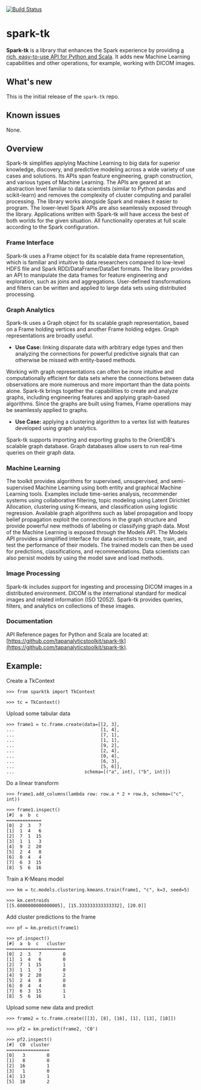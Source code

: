 [![Build Status](https://travis-ci.org/trustedanalytics/spark-tk.svg?branch=master)](https://travis-ci.org/trustedanalytics/spark-tk)


# spark-tk

**Spark-tk** is a library that enhances the Spark experience by providing [a rich, easy-to-use API for Python and
Scala](http://trustedanalytics.github.io/spark-tk/).  It adds new Machine Learning capabilities and other operations,
for example, working with DICOM images.

## What's new
This is the initial release of the `spark-tk` repo.

## Known issues
None.


## Overview
Spark-tk simplifies applying Machine Learning to big data for superior knowledge, discovery, and predictive modeling
across a wide variety of use cases and solutions. Its APIs span feature engineering, graph construction, and various
types of Machine Learning. The APIs are geared at an abstraction level familiar to data scientists (similar to Python
pandas and scikit-learn) and removes the complexity of cluster computing and parallel processing.  The library works
alongside Spark and makes it easier to program.  The lower-level Spark APIs are also seamlessly exposed through the
library.  Applications written with Spark-tk will have access the best of both worlds for the given situation.   All
functionality operates at full scale according to the Spark configuration.  

### Frame Interface
Spark-tk uses a Frame object for its scalable data frame representation, which is familiar and intuitive to data
researchers compared to low-level HDFS file and Spark RDD/DataFrame/DataSet formats. The library provides an API to
manipulate the data frames for feature engineering and exploration, such as joins and aggregations. User-defined
transformations and filters can be written and applied to large data sets using distributed processing. 

### Graph Analytics
Spark-tk uses a Graph object for its scalable graph representation, based on a Frame holding vertices and another Frame
holding edges.  Graph representations are broadly useful.

 + **Use Case:** linking disparate data with arbitrary edge types and then analyzing the connections for powerful
  predictive signals that can otherwise be missed with entity-based methods.
 
Working with graph representations can often be more intuitive and computationally efficient for data sets where the
connections between data observations are more numerous and more important than the data points alone.  Spark-tk brings
together the capabilities to create and analyze graphs, including engineering features and applying graph-based
algorithms. Since the graphs are built using frames, Frame operations may be seamlessly applied to graphs.

 + **Use Case:** applying a clustering algorithm to a vertex list with features developed using graph analytics.

Spark-tk supports importing and exporting graphs to the OrientDB's scalable graph database. Graph databases 
allow users to run real-time queries on their graph data.


### Machine Learning
The toolkit provides algorithms for supervised, unsupervised, and semi-supervised Machine Learning using both entity
and graphical Machine Learning tools.  Examples include time-series analysis, recommender systems using collaborative 
filtering, topic modeling using Latent Dirichlet Allocation, clustering using K-means, and classification using logistic regression. 
Available graph algorithms such as label propagation and loopy belief propagation exploit the connections in the graph 
structure and provide powerful new methods of labeling or classifying graph data.  Most of the Machine Learning is exposed 
through the Models API.  The Models API provides a simplified interface for data scientists to create, train, and test the performance
of their models. The trained models can then be used for predictions, classifications, and recommendations. Data scientists can also
persist models by using the model save and load methods.


### Image Processing
Spark-tk includes support for ingesting and processing DICOM images in a distributed environment.  DICOM is the
international standard for medical images and related information (ISO 12052).  Spark-tk provides queries, filters, and
analytics on collections of these images.


### Documentation

API Reference pages for Python and Scala are located at: [https://github.com/tapanalyticstoolkit/spark-tk](https://github.com/tapanalyticstoolkit/spark-tk).


## Example:

Create a TkContext

[//]:# "<skip>"

    >>> from sparktk import TkContext
    
    >>> tc = TkContext()
    
[//]:# "</skip>"

Upload some tabular data
    
    >>> frame1 = tc.frame.create(data=[[2, 3],
    ...                                [1, 4],
    ...                                [7, 1],
    ...                                [1, 1],
    ...                                [9, 2],
    ...                                [2, 4],
    ...                                [0, 4],
    ...                                [6, 3],
    ...                                [5, 6]],
    ...                          schema=[("a", int), ("b", int)])
    
    
Do a linear transform
    
    >>> frame1.add_columns(lambda row: row.a * 2 + row.b, schema=("c", int))
    
    >>> frame1.inspect()
    [#]  a  b  c
    =============
    [0]  2  3   7
    [1]  1  4   6
    [2]  7  1  15
    [3]  1  1   3
    [4]  9  2  20
    [5]  2  4   8
    [6]  0  4   4
    [7]  6  3  15
    [8]  5  6  16

Train a K-Means model

    >>> km = tc.models.clustering.kmeans.train(frame1, "c", k=3, seed=5)
  
    >>> km.centroids
    [[5.6000000000000005], [15.333333333333332], [20.0]]

Add cluster predictions to the frame

    >>> pf = km.predict(frame1)

    >>> pf.inspect()
    [#]  a  b  c   cluster
    ======================
    [0]  2  3   7        0
    [1]  1  4   6        0
    [2]  7  1  15        1
    [3]  1  1   3        0
    [4]  9  2  20        2
    [5]  2  4   8        0
    [6]  0  4   4        0
    [7]  6  3  15        1
    [8]  5  6  16        1

Upload some new data and predict

    >>> frame2 = tc.frame.create([[3], [8], [16], [1], [13], [18]])

    >>> pf2 = km.predict(frame2, 'C0')

    >>> pf2.inspect()
    [#]  C0  cluster
    ================
    [0]   3        0
    [1]   8        0
    [2]  16        1
    [3]   1        0
    [4]  13        1
    [5]  18        2

